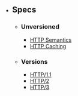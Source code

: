- ## Specs
	- ### Unversioned
		- [HTTP Semantics](https://www.rfc-editor.org/rfc/rfc9110)
		- [HTTP Caching](https://www.rfc-editor.org/rfc/rfc9111)
	- ### Versions
		- [HTTP/1.1](https://www.rfc-editor.org/rfc/rfc9112)
		- [HTTP/2](https://www.rfc-editor.org/rfc/rfc9113)
		- [HTTP/3](https://www.rfc-editor.org/rfc/rfc9114)
